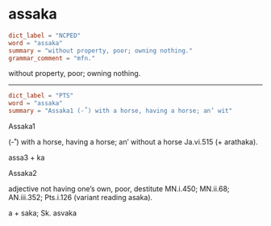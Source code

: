 # assaka

``` toml
dict_label = "NCPED"
word = "assaka"
summary = "without property, poor; owning nothing."
grammar_comment = "mfn."
```

without property, poor; owning nothing.

--------------------

``` toml
dict_label = "PTS"
word = "assaka"
summary = "Assaka1 (-˚) with a horse, having a horse; an’ wit"
```

Assaka1

(\-˚) with a horse, having a horse; an’ without a horse Ja.vi.515 (\+ arathaka).

assa3 \+ ka

Assaka2

adjective not having one’s own, poor, destitute MN.i.450; MN.ii.68; AN.iii.352; Pts.i.126 (variant reading asaka).

a \+ saka; Sk. asvaka

